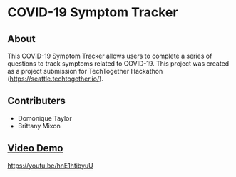 # COVID-19 Symptom Tracker

## About
This COVID-19 Symptom Tracker allows users to complete a series of questions to track symptoms related to COVID-19.
This project was created as a project submission for TechTogether Hackathon (https://seattle.techtogether.io/).

## Contributers
- Domonique Taylor
- Brittany Mixon

## [Video Demo](https://youtu.be/hnE1htibyuU)
https://youtu.be/hnE1htibyuU
